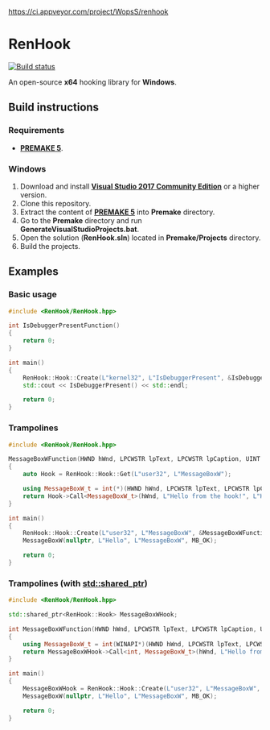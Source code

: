 
https://ci.appveyor.com/project/WopsS/renhook

# RenHook

[![Build status](https://ci.appveyor.com/api/projects/status/8lg179n3y460q4lw?svg=true)](https://ci.appveyor.com/project/WopsS/renhook)

An open-source **x64** hooking library for **Windows**.

## Build instructions

### Requirements

* **[PREMAKE 5](https://github.com/premake/premake-core/releases)**.

### Windows

1. Download and install **[Visual Studio 2017 Community Edition](https://www.visualstudio.com/)** or a higher version.
2. Clone this repository.
3. Extract the content of **[PREMAKE 5](https://github.com/premake/premake-core/releases)** into **Premake** directory.
11. Go to the **Premake** directory and run **GenerateVisualStudioProjects.bat**.
12. Open the solution (**RenHook.sln**) located in **Premake/Projects** directory.
13. Build the projects.

## Examples

### Basic usage

```cpp
#include <RenHook/RenHook.hpp>

int IsDebuggerPresentFunction()
{
    return 0;
}

int main()
{
    RenHook::Hook::Create(L"kernel32", L"IsDebuggerPresent", &IsDebuggerPresentFunction);
    std::cout << IsDebuggerPresent() << std::endl;

    return 0;
}
```

### Trampolines

```cpp
#include <RenHook/RenHook.hpp>

MessageBoxWFunction(HWND hWnd, LPCWSTR lpText, LPCWSTR lpCaption, UINT uType)
{
    auto Hook = RenHook::Hook::Get(L"user32", L"MessageBoxW");

    using MessageBoxW_t = int(*)(HWND hWnd, LPCWSTR lpText, LPCWSTR lpCaption, UINT uType);
    return Hook->Call<MessageBoxW_t>(hWnd, L"Hello from the hook!", L"Hooked MessageBoxW", MB_OK);
}

int main()
{
    RenHook::Hook::Create(L"user32", L"MessageBoxW", &MessageBoxWFunction);
    MessageBoxW(nullptr, L"Hello", L"MessageBoxW", MB_OK);

    return 0;
}
```

### Trampolines (with [std::shared_ptr](http://en.cppreference.com/w/cpp/memory/shared_ptr))

```cpp
#include <RenHook/RenHook.hpp>

std::shared_ptr<RenHook::Hook> MessageBoxWHook;

int MessageBoxWFunction(HWND hWnd, LPCWSTR lpText, LPCWSTR lpCaption, UINT uType)
{
    using MessageBoxW_t = int(WINAPI*)(HWND hWnd, LPCWSTR lpText, LPCWSTR lpCaption, UINT uType);
    return MessageBoxWHook->Call<int, MessageBoxW_t>(hWnd, L"Hello from the hook!", L"Hooked MessageBoxW", MB_OK);
}

int main()
{
    MessageBoxWHook = RenHook::Hook::Create(L"user32", L"MessageBoxW", &MessageBoxWFunction);
    MessageBoxW(nullptr, L"Hello", L"MessageBoxW", MB_OK);

    return 0;
}
```
